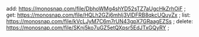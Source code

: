 add: https://monosnap.com/file/DbhoWMg4shYD52sTZ7aUgcHkZrhOiF ;
get: https://monosnap.com/file/HQLh2GZj6mhlj3VlDFRB8qkcUQuyZx ;
list: https://monosnap.com/file/kVcLJyM7C6m7rUN43gpX7GRaagEZSs ;
delete: https://monosnap.com/file/SKnj5ko7uGZ5etQXpsr5EdJTxGQyRY ;
